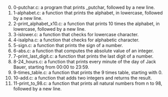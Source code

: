 0. 0-putchar.c: a program that prints _putchar, followed by a new line.
1. 1-alphabet.c:  a function that prints the alphabet, in lowercase, followed by a new line.
2. 2-print_alphabet_x10.c: a function that prints 10 times the alphabet, in lowercase, followed by a new line.
3. 3-islower.c: a function that checks for lowercase character.
4. 4-isalpha.c:  a function that checks for alphabetic character.
5. 5-sign.c: a function that prints the sign of a number.
6. 6-abs.c: a function that computes the absolute value of an integer.
7. 7-print_last_digit.c: a function that prints the last digit of a number.
8. 8-24_hours.c:  a function that prints every minute of the day of Jack Bauer, starting from 00:00 to 23:59.
9. 9-times_table.c: a function that prints the 9 times table, starting with 0.
10. 10-add.c: a function that adds two integers and returns the result.
11. 11-print_to_98.c: a function that prints all natural numbers from n to 98, followed by a new line.
